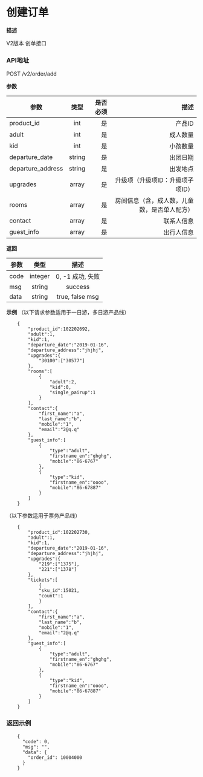 # 创建订单

**描述**

V2版本 创单接口

### API地址

POST	/v2/order/add
	
**参数**

| 参数           | 类型          | 是否必须 | 描述             |
| -------------- |:-------------:| ----:| -----------------:|
| product_id    | int  |  是   | 产品ID   |
| adult         | int  |  是   | 成人数量 |
| kid           | int |  是    | 小孩数量 |
| departure_date      | string  |  是   |  出团日期|
| departure_address   |string   |  是   | 出发地点|
| upgrades            | array   |  是   | 升级项（升级项ID：升级项子项ID）|
| rooms               | array   |  是   | 房间信息（含，成人数，儿童数，是否单人配方）|
| contact     | array     |  是   | 联系人信息|
| guest_info  | array     |  是   | 出行人信息|

**返回**

| 参数           | 类型          | 描述             |
| -------------- |:-------------:|:-----------------:|
| code | integer|   0, -1 成功, 失败| 
| msg  | string | success |
| data | string |  true, false msg |
**示例**
（以下请求参数适用于一日游，多日游产品线）
```
	{
        "product_id":102202692,  
        "adult":1,          
        "kid":1,            
        "departure_date":"2019-01-16",  
        "departure_address":"jhjhj",    
        "upgrades":{        
            "30100":["30577"]
        },
        "rooms":[       
            {
                "adult":2,
                "kid":0,
                "single_pairup":1      
            }
        ],
        "contact":{     
            "first_name":"a",
            "last_name":"b",
            "mobile":"1",
            "email":"2@q.q"
        },
        "guest_info":[      
            {
                "type":"adult",
                "firstname_en":"ghghg",
                "mobile":"86-6767"
            },
            {
                "type":"kid",
                "firstname_en":"oooo",
                "mobile":"86-67887"
            }
        ]
    }
```
（以下参数适用于票务产品线）
```
    {
        "product_id":102202730,  
        "adult":1,          
        "kid":1,            
        "departure_date":"2019-01-16",  
        "departure_address":"jhjhj",    
        "upgrades":{       
            "219":["1375"],
            "221":["1378"]
        },
        "tickets":[
        	{
            "sku_id":15021,
            "count":1
        	}
        ],
        "contact":{     
            "first_name":"a",
            "last_name":"b",
            "mobile":"1",
            "email":"2@q.q"
        },
        "guest_info":[      
            {
                "type":"adult",
                "firstname_en":"ghghg",
                "mobile":"86-6767"
            },
            {
                "type":"kid",
                "firstname_en":"oooo",
                "mobile":"86-67887"
            }
        ]
    }
```
### 返回示例
```
	{
	  "code": 0,
	  "msg": "",
	  "data": {
	    "order_id": 10004000
	  }
	}
```

